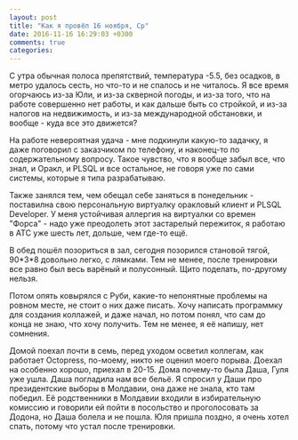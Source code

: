 ```yaml
---
layout: post
title: "Как я провёл 16 ноября, Ср"
date: 2016-11-16 16:29:03 +0300
comments: true
categories: 
---
```

С утра обычная полоса препятствий, температура -5.5, без осадков, в метро удалось сесть, но что-то и не спалось и не читалось. Я все время огорчаюсь из-за Юли, и из-за скверной погоды, и из-за того, что на работе совершенно нет работы, и как дальше быть со стройкой, и из-за налогов на недвижимость, и из-за международной обстановки, и вообще - куда все это движется?

На работе невероятная удача - мне подкинули какую-то задачку, я даже поговорил с заказчиком по телефону, и наконец-то по содержательному вопросу. Такое чувство, что я вообще забыл все, что знал, и Оракл, и PLSQL и все остальное, не говоря уже по сами системы, которые я типа разрабатываю.

Также занялся тем, чем обещал себе заняться в понедельник - поставилна свою персональную виртуалку оракловый клиент и PLSQL Developer. У меня устойчивая аллергия на виртуалки со времен "Форса" - надо уже преодолеть этот застарелый пережиток, я работаю в АТС уже шесть лет, дольше, чем где-то ещё. 

В обед пошёл позориться в зал, сегодня позорился становой тягой, 90\*3\*8 довольно легко, с лямками. Тем не менее, после тренировки все равно был весь варёный и полусонный. Щито поделать, по-другому нельзя.

Потом опять ковырялся с Руби, какие-то непонятные проблемы на ровном месте, не стоит о них даже писать. Хочу написать программку для создания коллажей, и даже начал, но потом понял, что сам до конца не знаю, что хочу получить. Тем не менее, я её напишу, нет сомнения.

Домой поехал почти в семь, перед уходом осветил коллегам, как работает Octopress, по-моему, никто не оценил моего порыва. Доехал на особенно хорошо, приехал в 20-15. Дома почему-то была Даша, Гуля уже ушла. Даша погладила нам все бельё. Я спросил у Даши про президентские выборы в Молдавии, она даже не знала, кто там победил. Её родственники в Молдавии входили в избирательную комиссию и говорили ей пойти в посольство и проголосовать за Додона, но Даша болела и не пошла. Юля пришла поздно, я очень хотел спать, потому что устал после тренировки.